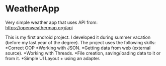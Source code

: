 # WeatherApp
Very simple weather app that uses API from: https://openweathermap.org/api

This is my first android project. I developed it during summer vacation (before my last year of the degree).
The project uses the following skills: 
*Correct OOP
*Working with JSON. 
*Getting data from web (external source). 
*Working with Threads. 
*File creation, saving/loading data to it or from it. 
*Simple UI Layout + using an adapter.
